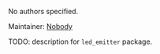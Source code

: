 <div id='led_emitter-autogenerated' markdown='1'>


<!-- do not edit this file, autogenerated -->

No authors specified.

Maintainer: [Nobody](mailto:invalid@invalid.com)

TODO: description for `led_emitter` package.



</div>

